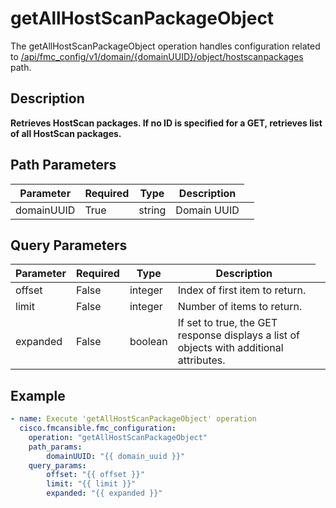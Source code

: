 # getAllHostScanPackageObject

The getAllHostScanPackageObject operation handles configuration related to [/api/fmc_config/v1/domain/{domainUUID}/object/hostscanpackages](/paths//api/fmc_config/v1/domain/{domain_uuid}/object/hostscanpackages.md) path.&nbsp;
## Description
**Retrieves HostScan packages. If no ID is specified for a GET, retrieves list of all HostScan packages.**

## Path Parameters
| Parameter | Required | Type | Description |
| --------- | -------- | ---- | ----------- |
| domainUUID | True | string <td colspan=3> Domain UUID |

## Query Parameters
| Parameter | Required | Type | Description |
| --------- | -------- | ---- | ----------- |
| offset | False | integer <td colspan=3> Index of first item to return. |
| limit | False | integer <td colspan=3> Number of items to return. |
| expanded | False | boolean <td colspan=3> If set to true, the GET response displays a list of objects with additional attributes. |

## Example
```yaml
- name: Execute 'getAllHostScanPackageObject' operation
  cisco.fmcansible.fmc_configuration:
    operation: "getAllHostScanPackageObject"
    path_params:
        domainUUID: "{{ domain_uuid }}"
    query_params:
        offset: "{{ offset }}"
        limit: "{{ limit }}"
        expanded: "{{ expanded }}"

```
